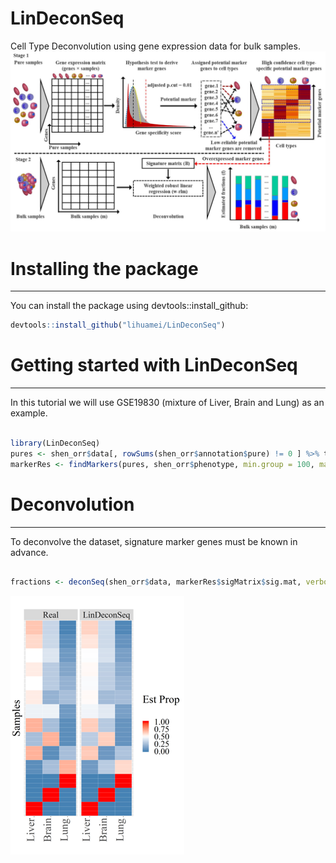 LinDeconSeq
===================================================

Cell Type Deconvolution using gene expression data for bulk samples.
![LinDeconSeq\_pipeline](data/pipeline.jpg)

# Installing the package
---------------------
You can install the package using devtools::install_github:

``` r
devtools::install_github("lihuamei/LinDeconSeq")
```

# Getting started with LinDeconSeq
----------------------------
In this tutorial we will use GSE19830 (mixture of Liver, Brain and Lung) as an example.

``` r

library(LinDeconSeq)
pures <- shen_orr$data[, rowSums(shen_orr$annotation$pure) != 0 ] %>% t
markerRes <- findMarkers(pures, shen_orr$phenotype, min.group = 100, max.group = 300, norm.method = 'QN', data.type = 'MA')


```

# Deconvolution
----------------------------
To deconvolve the dataset, signature marker genes must be known in advance.

```r

fractions <- deconSeq(shen_orr$data, markerRes$sigMatrix$sig.mat, verbose = TRUE)

```
![LinDeconSeq\_fractions](data/fractions.png)
